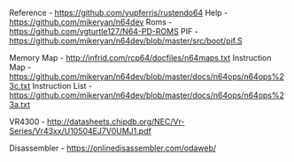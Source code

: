 Reference - https://github.com/yupferris/rustendo64
Help - https://github.com/mikeryan/n64dev
Roms - https://github.com/vgturtle127/N64-PD-ROMS
PIF - https://github.com/mikeryan/n64dev/blob/master/src/boot/pif.S

Memory Map - http://infrid.com/rcp64/docfiles/n64maps.txt
Instruction Map - https://github.com/mikeryan/n64dev/blob/master/docs/n64ops/n64ops%23c.txt
Instruction List - https://github.com/mikeryan/n64dev/blob/master/docs/n64ops/n64ops%23a.txt

VR4300 - http://datasheets.chipdb.org/NEC/Vr-Series/Vr43xx/U10504EJ7V0UMJ1.pdf

Disassembler - https://onlinedisassembler.com/odaweb/